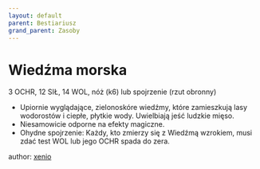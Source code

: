 ```yaml
---
layout: default
parent: Bestiariusz
grand_parent: Zasoby
---
```


# Wiedźma morska

3 OCHR, 12 SIŁ, 14 WOL, nóż (k6) lub spojrzenie (rzut obronny)

- Upiornie wyglądające, zielonoskóre wiedźmy, które zamieszkują lasy wodorostów i ciepłe, płytkie wody. Uwielbiają jeść ludzkie mięso.
- Niesamowicie odporne na efekty magiczne.
- Ohydne spojrzenie: Każdy, kto zmierzy się z Wiedźmą wzrokiem, musi zdać test WOL lub jego OCHR spada do zera.

author: [xenio](https://xenioinabottle.blogspot.com)
